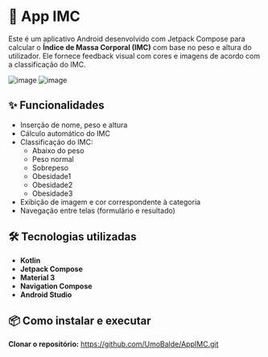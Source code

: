 # 📱 App IMC

Este é um aplicativo Android desenvolvido com Jetpack Compose para calcular o **Índice de Massa Corporal (IMC)** com base no peso e altura do utilizador.
Ele fornece feedback visual com cores e imagens de acordo com a classificação do IMC.

![image](https://github.com/user-attachments/assets/45fba6c0-6725-427e-8028-e5d303608cb2)
![image](https://github.com/user-attachments/assets/433ee1fa-2db7-4ea3-884d-f59d71f93758)

## ✨ Funcionalidades

- Inserção de nome, peso e altura
- Cálculo automático do IMC
- Classificação do IMC:
  - Abaixo do peso
  - Peso normal
  - Sobrepeso
  - Obesidade1
  - Obesidade2
  - Obesidade3
- Exibição de imagem e cor correspondente à categoria
- Navegação entre telas (formulário e resultado)

## 🛠️ Tecnologias utilizadas

- **Kotlin**
- **Jetpack Compose**
- **Material 3**
- **Navigation Compose**
- **Android Studio**

## 📦 Como instalar e executar
**Clonar o repositório:**
https://github.com/UmoBalde/AppIMC.git
